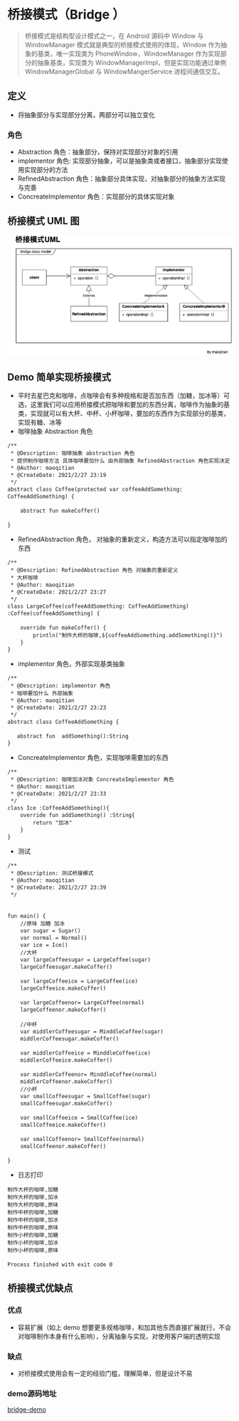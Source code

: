 # 桥接模式（Bridge ）
> 桥接模式是结构型设计模式之一，在 Android 源码中 Window 与 WindowManager 模式就是典型的桥接模式使用的体现，Window 作为抽象的基类，唯一实现类为 PhoneWindow，WindowManager 作为实现部分的抽象基类，实现类为  WindowManagerImpl，但是实现功能通过单例 WindowManagerGlobal 与 WindowMangerService 进程间通信交互。 

## 定义

- 将抽象部分与实现部分分离，两部分可以独立变化

### 角色

- Abstraction 角色：抽象部分，保持对实现部分对象的引用
- implementor 角色: 实现部分抽象，可以是抽象类或者接口，抽象部分实现使用实现部分的方法
- RefinedAbstraction 角色：抽象部分具体实现，对抽象部分的抽象方法实现与完善
- ConcreateImplementor 角色：实现部分的具体实现对象

## 桥接模式 UML 图

![桥接模式 UML 图](https://github.com/maoqitian/MaoMdPhoto/raw/master/%E8%AE%BE%E8%AE%A1%E6%A8%A1%E5%BC%8F/%E6%A1%A5%E6%8E%A5%E6%A8%A1%E5%BC%8F/bridge.png)

## Demo 简单实现桥接模式

- 平时去星巴克和咖啡，点咖啡会有多种规格和是否加东西（加糖，加冰等）可选，这里我们可以应用桥接模式把咖啡和要加的东西分离，咖啡作为抽象的基类，实现就可以有大杯、中杯、小杯咖啡，要加的东西作为实现部分的基类，实现有糖、冰等
- 咖啡抽象 Abstraction 角色

```
/**
 * @Description: 咖啡抽象 abstraction 角色
 * 提供制作咖啡方法 具体咖啡要加什么 由外部抽象 RefinedAbstraction 角色实现决定
 * @Author: maoqitian
 * @CreateDate: 2021/2/27 23:19
 */
abstract class Coffee(protected var coffeeAddSomething: CoffeeAddSomething) {

    abstract fun makeCoffer()

}
```
- RefinedAbstraction 角色， 对抽象的重新定义，构造方法可以指定咖啡加的东西

```
/**
 * @Description: RefinedAbstraction 角色 对抽象的重新定义
 * 大杯咖啡
 * @Author: maoqitian
 * @CreateDate: 2021/2/27 23:27
 */
class LargeCoffee(coffeeAddSomething: CoffeeAddSomething) :Coffee(coffeeAddSomething) {

    override fun makeCoffer() {
        println("制作大杯的咖啡,${coffeeAddSomething.addSomething()}")
    }
}
```
- implementor 角色，外部实现基类抽象

```
/**
 * @Description: implementor 角色
 * 咖啡要加什么 外部抽象
 * @Author: maoqitian
 * @CreateDate: 2021/2/27 23:23
 */
abstract class CoffeeAddSomething {

   abstract fun  addSomething():String
}
```
- ConcreateImplementor 角色，实现咖啡需要加的东西

```
/**
 * @Description: 咖啡加冰对象 ConcreateImplementor 角色
 * @Author: maoqitian
 * @CreateDate: 2021/2/27 23:33
 */
class Ice :CoffeeAddSomething(){
    override fun addSomething() :String{
        return "加冰"
    }
}
```

- 测试

```
/**
 * @Description: 测试桥接模式
 * @Author: maoqitian
 * @CreateDate: 2021/2/27 23:39
 */


fun main() {
    //原味 加糖 加冰
    var sugar = Sugar()
    var normal = Normal()
    var ice = Ice()
    //大杯
    var largeCoffeesugar = LargeCoffee(sugar)
    largeCoffeesugar.makeCoffer()

    var largeCoffeeice = LargeCoffee(ice)
    largeCoffeeice.makeCoffer()

    var largeCoffeenor= LargeCoffee(normal)
    largeCoffeenor.makeCoffer()

    //中杯
    var middlerCoffeesugar = MinddleCoffee(sugar)
    middlerCoffeesugar.makeCoffer()

    var middlerCoffeeice = MinddleCoffee(ice)
    middlerCoffeeice.makeCoffer()

    var middlerCoffeenor= MinddleCoffee(normal)
    middlerCoffeenor.makeCoffer()
    //小杯
    var smallCoffeesugar = SmallCoffee(sugar)
    smallCoffeesugar.makeCoffer()

    var smallCoffeeice = SmallCoffee(ice)
    smallCoffeeice.makeCoffer()

    var smallCoffeenor= SmallCoffee(normal)
    smallCoffeenor.makeCoffer()

}
```
- 日志打印

```
制作大杯的咖啡,加糖
制作大杯的咖啡,加冰
制作大杯的咖啡,原味
制作中杯的咖啡,加糖
制作中杯的咖啡,加冰
制作中杯的咖啡,原味
制作小杯的咖啡,加糖
制作小杯的咖啡,加冰
制作小杯的咖啡,原味

Process finished with exit code 0

```
## 桥接模式优缺点

### 优点

-  容易扩展（如上 demo 想要更多规格咖啡，和加其他东西直接扩展就行，不会对咖啡制作本身有什么影响），分离抽象与实现，对使用客户端的透明实现

### 缺点

- 对桥接模式使用会有一定的经验门槛，理解简单，但是设计不易

### demo源码地址

[bridge-demo](https://github.com/maoqitian/Nice-Knowledge-System/tree/master/%E8%AE%A1%E7%AE%97%E6%9C%BA%E5%9F%BA%E7%A1%80/%E8%AE%BE%E8%AE%A1%E6%A8%A1%E5%BC%8F/DesignPattern/src/main/java/bridge)